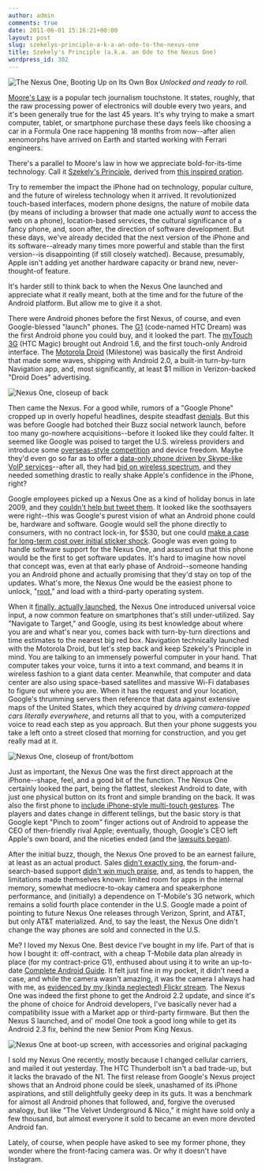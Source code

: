 ```yaml
---
author: admin
comments: true
date: 2011-06-01 15:16:21+00:00
layout: post
slug: szekelys-principle-a-k-a-an-ode-to-the-nexus-one
title: Szekely's Principle (a.k.a. an Ode to the Nexus One)
wordpress_id: 302
---
```


![The Nexus One, Booting Up on Its Own Box](http://thepurdman.com/wp-content/uploads/2011/06/n1_boot_and_box.jpg)
_Unlocked and ready to roll._



[Moore's Law](http://en.wikipedia.org/wiki/Moore%27s_law) is a popular tech journalism touchstone. It states, roughly, that the raw processing power of electronics will double every two years, and it's been generally true for the last 45 years. It's why trying to make a smart computer, tablet, or smartphone purchase these days feels like choosing a car in a Formula One race happening 18 months from now--after alien xenomorphs have arrived on Earth and started working with Ferrari engineers.





There's a parallel to Moore's law in how we appreciate bold-for-its-time technology. Call it [Szekely's Principle](http://en.wikipedia.org/wiki/Louis_C.K.), derived from [this inspired oration](http://www.youtube.com/watch?v=8r1CZTLk-Gk).<!-- more -->

Try to remember the impact the iPhone had on technology, popular culture, and the future of wireless technology when it arrived. It revolutionized touch-based interfaces, modern phone designs, the nature of mobile data (by means of including a browser that made one actually _want_ to access the web on a phone), location-based services, the cultural significance of a fancy phone, and, soon after, the direction of software development. But these days, we've already decided that the next version of the iPhone and its software--already many times more powerful and stable than the first version--is disappointing (if still closely watched). Because, presumably, Apple isn't adding yet another hardware capacity or brand new, never-thought-of feature.





It's harder still to think back to when the Nexus One launched and appreciate what it really meant, both at the time and for the future of the Android platform. But allow me to give it a shot.





There were Android phones before the first Nexus, of course, and even Google-blessed "launch" phones. The [G1](http://en.wikipedia.org/wiki/HTC_Dream) (code-named HTC Dream) was the first Android phone you could buy, and it looked the part. The [myTouch 3G](http://en.wikipedia.org/wiki/Htc_magic) (HTC Magic) brought out Android 1.6, and the first touch-only Android interface. The [Motorola Droid](http://en.wikipedia.org/wiki/Motorola_Droid) (Milestone) was basically the first Android that made some waves, shipping with Android 2.0, a built-in turn-by-turn Navigation app, and, most significantly, at least $1 million in Verizon-backed "Droid Does" advertising.



![Nexus One, closeup of back](http://thepurdman.com/wp-content/uploads/2011/06/n1_back_closeup.jpg)



Then came the Nexus. For a good while, rumors of a "Google Phone" cropped up in overly hopeful headlines, despite steadfast [denials](http://news.cnet.com/8301-30684_3-10387677-265.html). But this was before Google had botched their Buzz social network launch, before too many go-nowhere acquisitions--before it looked like they could falter. It seemed like Google was poised to target the U.S. wireless providers and introduce some [overseas-style competition](http://online.wsj.com/article/SB119629677695607240.html) and device freedom. Maybe they'd even go so far as to offer a [data-only phone driven by Skype-like VoIP services](http://techcrunch.com/2009/11/18/the-google-phone-may-be-data-only-voip-driven-device/)--after all, they had [bid on wireless spectrum](http://www.google.com/intl/en/press/pressrel/fccspectrum_20071130.html), and they needed something drastic to really shake Apple's confidence in the iPhone, right?





Google employees picked up a Nexus One as a kind of holiday bonus in late 2009, and they [couldn't help but tweet them](http://www.engadget.com/2009/12/13/the-google-phone-what-we-know-and-what-we-dont/). It looked like the soothsayers were right--this was Google's purest vision of what an Android phone could be, hardware and software. Google would sell the phone directly to consumers, with no contract lock-in, for $530, but one could [make a case for long-term cost over initial sticker shock](http://lifehacker.com/5440399/how-a-530-nexus-one-might-actually-make-sense). Google was even going to handle software support for the Nexus One, and assured us that this phone would be the first to get software updates. It's hard to imagine how novel that concept was, even at that early phase of Android--someone handing you an Android phone and actually promising that they'd stay on top of the updates. What's more, the Nexus One would be the easiest phone to unlock, "[root](http://en.wikipedia.org/wiki/Rooting_(Android_OS))," and load with a third-party operating system.





When it [finally, actually launched](http://lifehacker.com/5440719/the-news-you-can-use-from-the-nexus-one-event), the Nexus One introduced universal voice input, a now common feature on smartphones that's still under-utilized. Say "Navigate to Target," and Google, using its best knowledge about where you are and what's near you, comes back with turn-by-turn directions and time estimates to the nearest big red box. Navigation technically launched with the Motorola Droid, but let's step back and keep Szekely's Principle in mind. You are talking to an immensely powerful computer in your hand. That computer takes your voice, turns it into a text command, and beams it in wireless fashion to a giant data center. Meanwhile, that computer and data center are also using space-based satellites and massive Wi-Fi databases to figure out where you are. When it has the request and your location, Google's thrumming servers then reference that data against extensive maps of the United States, which they acquired by _driving camera-topped cars literally everywhere_, and returns all that to you, with a computerized voice to read each step as you approach. But then your phone suggests you take a left onto a street closed that morning for construction, and you get really mad at it.



![Nexus One, closeup of front/bottom](http://thepurdman.com/wp-content/uploads/2011/06/n1_front_closeup.jpg)



Just as important, the Nexus One was the first direct approach at the iPhone--shape, feel, and a good bit of the function. The Nexus One certainly looked the part, being the flattest, sleekest Android to date, with just one physical button on its front and simple branding on the back. It was also the first phone to [include iPhone-style multi-touch gestures](http://lifehacker.com/5462641/multi+touch-update-comes-to-nexus-one-phones-along-with-better-maps-goggles). The players and dates change in different tellings, but the basic story is that Google kept "Pinch to zoom" finger actions out of Android to appease the CEO of then-friendly rival Apple; eventually, though, Google's CEO left Apple's own board, and the niceties ended (and the [lawsuits began](http://www.nytimes.com/2010/03/03/technology/03patent.html)).





After the initial buzz, though, the Nexus One proved to be an earnest failure, at least as an actual product. Sales [didn't exactly sing](http://www.wired.com/gadgetlab/2010/01/nexus-one-sales/), the forum-and-search-based support [didn't win much praise](http://www.infoworld.com/d/mobilize/google-hit-nexus-one-sales-model-complaints-929), and, as tends to happen, the limitations made themselves known: limited room for apps in the internal memory, somewhat mediocre-to-okay camera and speakerphone performance, and (initially) a dependence on T-Mobile's 3G network, which remains a solid fourth place contender in the U.S. Google made a point of pointing to future Nexus One releases through Verizon, Sprint, and AT&T, but only AT&T materialized. And, to say the least, the Nexus One didn't change the way phones are sold and connected in the U.S. 





Me? I loved my Nexus One. Best device I've bought in my life. Part of that is how I bought it: off-contract, with a cheap T-Mobile data plan already in place (for my contract-price G1), enthused about using it to write an up-to-date [Complete Android Guide](http://completeandroidguide.com). It felt just fine in my pocket, it didn't need a case, and while the camera wasn't amazing, it was the camera I always had with me, as [evidenced by my (kinda neglected) Flickr stream](http://www.flickr.com/photos/purdman1). The Nexus One was indeed the first phone to get the Android 2.2 update, and since it's the phone of choice for Android developers, I've basically never had a compatibility issue with a Market app or third-party firmware. But then the Nexus S launched, and ol' model One took a good long while to get its Android 2.3 fix, behind the new Senior Prom King Nexus.

![Nexus One at boot-up screen, with accessories and original packaging](http://thepurdman.com/wp-content/uploads/2011/06/n1_paraphernalia.jpg)



I sold my Nexus One recently, mostly because I changed cellular carriers, and mailed it out yesterday. The HTC Thunderbolt isn't a bad trade-up, but it lacks the bravado of the N1. The first release from Google's Nexus project shows that an Android phone could be sleek, unashamed of its iPhone aspirations, and still delightfully geeky deep in its guts. It was a benchmark for almost all Android phones that followed, and, forgive the overused analogy, but like "The Velvet Underground & Nico," it might have sold only a few thousand, but almost everyone it sold to became an even more devoted Android fan.





Lately, of course, when people have asked to see my former phone, they wonder where the front-facing camera was. Or why it doesn't have Instagram.
